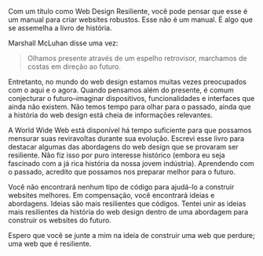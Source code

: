 Com um título como Web Design Resiliente, você pode pensar que esse é um manual para criar websites robustos. Esse não é um manual. É algo que se assemelha a livro de história.

Marshall McLuhan disse uma vez:

> Olhamos presente através de um espelho retrovisor, marchamos de costas em direção ao futuro.

Entretanto, no mundo do web design estamos muitas vezes preocupados com o aqui e o agora. Quando pensamos além do presente, é comum conjecturar o futuro–imaginar dispositivos, funcionalidades e interfaces que ainda não existem. Não temos tempo para olhar para o passado, ainda que a história do web design está cheia de informações relevantes.

A World Wide Web está disponível há tempo suficiente para que possamos mensurar suas reviravoltas durante sua evolução. Escrevi esse livro para destacar algumas das abordagens do web design que se provaram ser resiliente. Não fiz isso por puro interesse histórico (embora eu seja fascinado com a já rica história da nossa jovem indústria). Aprendendo com o passado, acredito que possamos nos preparar melhor para o futuro.

Você não encontrará nenhum tipo de código para ajudá-lo a construir websites melhores. Em compensação, você encontrará ideias e abordagens. Ideias são mais resilientes que códigos. Tentei unir as ideias mais resilientes da história do web design dentro de uma abordagem para construir os websites do futuro.

Espero que você se junte a mim na ideia de construir uma web que perdure; uma web que é resiliente.